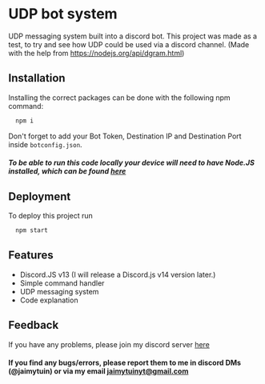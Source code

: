 
# UDP bot system

UDP messaging system built into a discord bot. This project was made as a test, to try and see how UDP could be used via a discord channel. (Made with the help from https://nodejs.org/api/dgram.html)


## Installation

Installing the correct packages can be done with the following npm command:

```bash
  npm i
```
Don't forget to add your Bot Token, Destination IP and Destination Port inside `botconfig.json`.
##### To be able to run this code locally your device will need to have Node.JS installed, which can be found [here](https://nodejs.org/en/download)
    
## Deployment

To deploy this project run

```bash
  npm start
```


## Features

- Discord.JS v13 (I will release a Discord.js v14 version later.)
- Simple command handler
- UDP messaging system
- Code explanation 


## Feedback

If you have any problems, please join my discord server [here](https://discord.gg/D8ZcY8SJdy)
#### If you find any bugs/errors, please report them to me in discord DMs (@jaimytuin) or via my email jaimytuinyt@gmail.com

